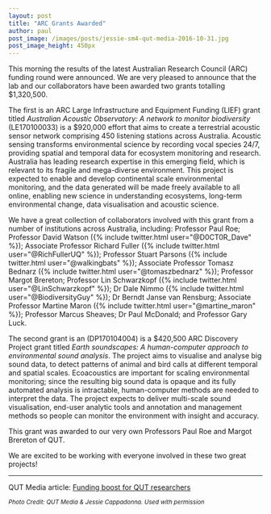 ```yaml
---
layout: post
title: "ARC Grants Awarded"
author: paul
post_image: /images/posts/jessie-sm4-qut-media-2016-10-31.jpg
post_image_height: 450px
---
```


This morning the results of the latest Australian Research Council (ARC) funding
round were announced. We are very pleased to announce that the lab and our 
collaborators have been awarded two grants totalling $1,320,500.

The first is an ARC Large Infrastructure and Equipment Funding (LIEF) grant 
titled _Australian Acoustic Observatory: A network to monitor biodiversity_
(LE170100033) is a $920,000 effort that aims to create a terrestrial acoustic 
sensor network comprising 450 listening stations across Australia.
Acoustic sensing transforms environmental science by recording vocal species 
24/7, providing spatial and temporal data for ecosystem monitoring and research.
Australia has leading research expertise in this emerging field, which is 
relevant to its fragile and mega-diverse environment. This project is expected
to enable and develop continental scale environmental monitoring, and the data
generated will be made freely available to all online, enabling new science in 
understanding ecosystems, long-term environmental change, data visualisation 
and acoustic science.

We have a great collection of collaborators involved with this grant from a 
number of institutions across Australia, including: 
Professor Paul Roe; 
Professor David Watson ({% include twitter.html user="@D0CT0R_Dave" %}); 
Associate Professor Richard Fuller ({% include twitter.html user="@RichFullerUQ" %}); 
Professor Stuart Parsons ({% include twitter.html user="@walkingbats" %}); 
Associate Professor Tomasz Bednarz ({% include twitter.html user="@tomaszbednarz" %}); 
Professor Margot Brereton; 
Professor Lin Schwarzkopf ({% include twitter.html user="@LinSchwarzkopf" %}); 
Dr Dale Nimmo ({% include twitter.html user="@BiodiversityGuy" %}); 
Dr Berndt Janse van Rensburg; 
Associate Professor Martine Maron ({% include twitter.html user="@martine_maron" %});
Professor Marcus Sheaves; 
Dr Paul McDonald; and
Professor Gary Luck.

The second grant is an (DP170104004) is a $420,500 ARC Discovery Project grant 
titled _Earth soundscapes: A human-computer approach to environmental sound 
analysis_. The project  aims to visualise and analyse big sound data, to detect 
patterns of animal and bird calls at different temporal and spatial scales. 
Ecoacoustics are important for scaling environmental monitoring; since the 
resulting big sound data is opaque and its fully automated analysis is 
intractable, human-computer methods are needed to interpret the data. The 
project expects to deliver multi-scale sound visualisation, end-user analytic 
tools and annotation and management methods so people can monitor the 
environment with insight and accuracy.

This grant was awarded to our very own Professors Paul Roe and Margot Brereton 
of QUT.

We are excited to be working with everyone involved in these two great projects!

---

QUT Media article: [Funding boost for QUT researchers](https://www.qut.edu.au/news/news?news-id=111276)

<em><small>Photo Credit: QUT Media & Jessie Cappadonna. Used with permission</small></em>